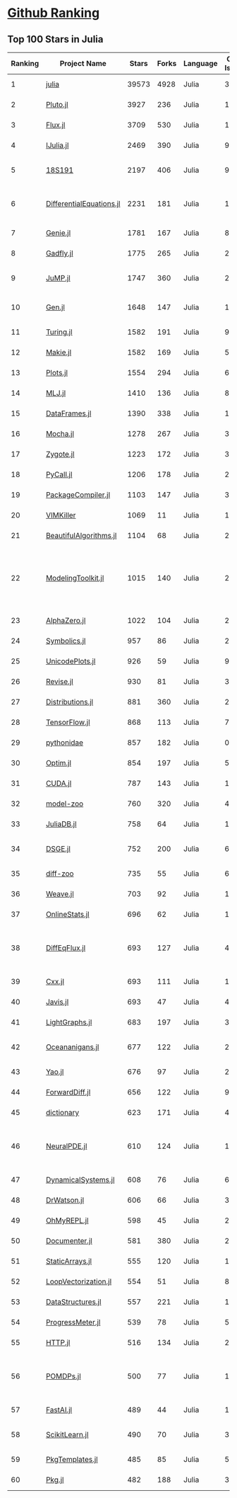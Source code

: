 [Github Ranking](../README.md)
==========

## Top 100 Stars in Julia

| Ranking | Project Name | Stars | Forks | Language | Open Issues | Description | Last Commit |
| ------- | ------------ | ----- | ----- | -------- | ----------- | ----------- | ----------- |
| 1 | [julia](https://github.com/JuliaLang/julia) | 39573 | 4928 | Julia | 3344 | The Julia Programming Language | 2022-06-12T00:53:53Z |
| 2 | [Pluto.jl](https://github.com/fonsp/Pluto.jl) | 3927 | 236 | Julia | 198 | 🎈 Simple reactive notebooks for Julia | 2022-06-11T22:27:57Z |
| 3 | [Flux.jl](https://github.com/FluxML/Flux.jl) | 3709 | 530 | Julia | 179 | Relax! Flux is the ML library that doesn't make you tensor | 2022-06-11T20:34:30Z |
| 4 | [IJulia.jl](https://github.com/JuliaLang/IJulia.jl) | 2469 | 390 | Julia | 95 | Julia kernel for Jupyter | 2022-04-29T13:52:06Z |
| 5 | [18S191](https://github.com/mitmath/18S191) | 2197 | 406 | Julia | 9 | Course 18.S191 at MIT, Spring 2021 - Introduction to computational thinking with Julia:  | 2022-05-19T19:58:57Z |
| 6 | [DifferentialEquations.jl](https://github.com/SciML/DifferentialEquations.jl) | 2231 | 181 | Julia | 131 | Multi-language suite for high-performance solvers of differential equations and scientific machine learning (SciML) components | 2022-01-11T13:17:14Z |
| 7 | [Genie.jl](https://github.com/GenieFramework/Genie.jl) | 1781 | 167 | Julia | 82 | 🧞The highly productive Julia web framework | 2022-06-10T20:43:00Z |
| 8 | [Gadfly.jl](https://github.com/GiovineItalia/Gadfly.jl) | 1775 | 265 | Julia | 249 | Crafty statistical graphics for Julia. | 2022-06-11T23:37:08Z |
| 9 | [JuMP.jl](https://github.com/jump-dev/JuMP.jl) | 1747 | 360 | Julia | 21 | Modeling language for Mathematical Optimization (linear, mixed-integer, conic, semidefinite, nonlinear) | 2022-06-11T14:57:54Z |
| 10 | [Gen.jl](https://github.com/probcomp/Gen.jl) | 1648 | 147 | Julia | 134 | A general-purpose probabilistic programming system with programmable inference | 2022-06-09T16:22:30Z |
| 11 | [Turing.jl](https://github.com/TuringLang/Turing.jl) | 1582 | 191 | Julia | 99 | Bayesian inference with probabilistic programming. | 2022-06-08T16:07:37Z |
| 12 | [Makie.jl](https://github.com/JuliaPlots/Makie.jl) | 1582 | 169 | Julia | 588 | High level plotting on the GPU. | 2022-06-11T19:56:42Z |
| 13 | [Plots.jl](https://github.com/JuliaPlots/Plots.jl) | 1554 | 294 | Julia | 630 | Powerful convenience for Julia visualizations and data analysis | 2022-06-11T21:45:54Z |
| 14 | [MLJ.jl](https://github.com/alan-turing-institute/MLJ.jl) | 1410 | 136 | Julia | 81 | A Julia machine learning framework | 2022-06-03T02:44:05Z |
| 15 | [DataFrames.jl](https://github.com/JuliaData/DataFrames.jl) | 1390 | 338 | Julia | 122 | In-memory tabular data in Julia | 2022-06-11T14:21:05Z |
| 16 | [Mocha.jl](https://github.com/pluskid/Mocha.jl) | 1278 | 267 | Julia | 35 | Deep Learning framework for Julia | 2018-12-06T01:09:35Z |
| 17 | [Zygote.jl](https://github.com/FluxML/Zygote.jl) | 1223 | 172 | Julia | 328 | 21st century AD | 2022-06-11T16:21:06Z |
| 18 | [PyCall.jl](https://github.com/JuliaPy/PyCall.jl) | 1206 | 178 | Julia | 219 | Package to call Python functions from the Julia language | 2022-04-19T22:45:52Z |
| 19 | [PackageCompiler.jl](https://github.com/JuliaLang/PackageCompiler.jl) | 1103 | 147 | Julia | 32 | Compile your Julia Package | 2022-06-08T03:46:44Z |
| 20 | [VIMKiller](https://github.com/caseykneale/VIMKiller) | 1069 | 11 | Julia | 12 | Exiting VIM is hard; sometimes we need to take drastic measures | 2021-10-14T06:18:57Z |
| 21 | [BeautifulAlgorithms.jl](https://github.com/mossr/BeautifulAlgorithms.jl) | 1104 | 68 | Julia | 2 | Concise and beautiful algorithms written in Julia | 2022-06-06T13:28:36Z |
| 22 | [ModelingToolkit.jl](https://github.com/SciML/ModelingToolkit.jl) | 1015 | 140 | Julia | 233 | A modeling framework for automatically parallelized scientific machine learning (SciML) in Julia. A computer algebra system for integrated symbolics for physics-informed machine learning and automated transformations of differential equations | 2022-06-11T00:17:49Z |
| 23 | [AlphaZero.jl](https://github.com/jonathan-laurent/AlphaZero.jl) | 1022 | 104 | Julia | 28 | A generic, simple and fast implementation of Deepmind's AlphaZero algorithm. | 2022-05-28T00:26:56Z |
| 24 | [Symbolics.jl](https://github.com/JuliaSymbolics/Symbolics.jl) | 957 | 86 | Julia | 201 | A fast and modern CAS for a fast and modern language. | 2022-06-11T03:35:46Z |
| 25 | [UnicodePlots.jl](https://github.com/JuliaPlots/UnicodePlots.jl) | 926 | 59 | Julia | 9 | Unicode-based scientific plotting for working in the terminal | 2022-06-08T12:15:49Z |
| 26 | [Revise.jl](https://github.com/timholy/Revise.jl) | 930 | 81 | Julia | 31 | Automatically update function definitions in a running Julia session | 2022-05-10T13:12:26Z |
| 27 | [Distributions.jl](https://github.com/JuliaStats/Distributions.jl) | 881 | 360 | Julia | 244 | A Julia package for probability distributions and associated functions. | 2022-06-07T04:05:28Z |
| 28 | [TensorFlow.jl](https://github.com/malmaud/TensorFlow.jl) | 868 | 113 | Julia | 70 | A Julia wrapper for TensorFlow | 2021-08-02T16:55:00Z |
| 29 | [pythonidae](https://github.com/svaksha/pythonidae) | 857 | 182 | Julia | 0 | Curated decibans of scientific programming resources in Python. | 2022-05-03T17:59:37Z |
| 30 | [Optim.jl](https://github.com/JuliaNLSolvers/Optim.jl) | 854 | 197 | Julia | 58 | Optimization functions for Julia | 2022-06-03T17:36:16Z |
| 31 | [CUDA.jl](https://github.com/JuliaGPU/CUDA.jl) | 787 | 143 | Julia | 185 | CUDA programming in Julia. | 2022-06-09T13:01:27Z |
| 32 | [model-zoo](https://github.com/FluxML/model-zoo) | 760 | 320 | Julia | 49 | Please do not feed the models | 2022-06-05T11:31:42Z |
| 33 | [JuliaDB.jl](https://github.com/JuliaData/JuliaDB.jl) | 758 | 64 | Julia | 115 | Parallel analytical database in pure Julia | 2022-03-28T14:59:40Z |
| 34 | [DSGE.jl](https://github.com/FRBNY-DSGE/DSGE.jl) | 752 | 200 | Julia | 6 | Solve and estimate Dynamic Stochastic General Equilibrium models (including the New York Fed DSGE) | 2022-04-30T00:25:23Z |
| 35 | [diff-zoo](https://github.com/MikeInnes/diff-zoo) | 735 | 55 | Julia | 6 | Differentiation for Hackers | 2021-07-09T11:52:53Z |
| 36 | [Weave.jl](https://github.com/JunoLab/Weave.jl) | 703 | 92 | Julia | 125 | Scientific reports/literate programming for Julia | 2022-05-19T14:09:14Z |
| 37 | [OnlineStats.jl](https://github.com/joshday/OnlineStats.jl) | 696 | 62 | Julia | 12 | ⚡ Single-pass algorithms for statistics | 2022-06-11T00:41:50Z |
| 38 | [DiffEqFlux.jl](https://github.com/SciML/DiffEqFlux.jl) | 693 | 127 | Julia | 42 | Universal neural differential equations with O(1) backprop, GPUs, and stiff+non-stiff DE solvers, demonstrating scientific machine learning (SciML) and physics-informed machine learning methods | 2022-06-12T01:49:41Z |
| 39 | [Cxx.jl](https://github.com/JuliaInterop/Cxx.jl) | 693 | 111 | Julia | 108 | The Julia C++ Interface | 2022-03-30T16:03:56Z |
| 40 | [Javis.jl](https://github.com/JuliaAnimators/Javis.jl) | 693 | 47 | Julia | 48 | Julia Animations and Visualizations | 2022-06-11T08:49:28Z |
| 41 | [LightGraphs.jl](https://github.com/sbromberger/LightGraphs.jl) | 683 | 197 | Julia | 31 | An optimized graphs package for the Julia programming language | 2021-10-08T14:57:24Z |
| 42 | [Oceananigans.jl](https://github.com/CliMA/Oceananigans.jl) | 677 | 122 | Julia | 239 | 🌊  Julia software for fast, friendly, flexible, ocean-flavored fluid dynamics on CPUs and GPUs | 2022-06-10T20:12:35Z |
| 43 | [Yao.jl](https://github.com/QuantumBFS/Yao.jl) | 676 | 97 | Julia | 24 | Extensible, Efficient Quantum Algorithm Design for Humans. | 2022-06-11T03:10:30Z |
| 44 | [ForwardDiff.jl](https://github.com/JuliaDiff/ForwardDiff.jl) | 656 | 122 | Julia | 95 | Forward Mode Automatic Differentiation for Julia | 2022-05-31T20:44:10Z |
| 45 | [dictionary](https://github.com/adambom/dictionary) | 623 | 171 | Julia | 4 | A JSON representation of Webster's Unabridged Dictionary | 2021-04-23T20:59:28Z |
| 46 | [NeuralPDE.jl](https://github.com/SciML/NeuralPDE.jl) | 610 | 124 | Julia | 101 | Physics-Informed Neural Networks (PINN) and Deep BSDE Solvers of Differential Equations for Scientific Machine Learning (SciML) accelerated simulation | 2022-06-07T18:42:34Z |
| 47 | [DynamicalSystems.jl](https://github.com/JuliaDynamics/DynamicalSystems.jl) | 608 | 76 | Julia | 6 | Award winning software library for nonlinear dynamics | 2022-05-31T00:05:10Z |
| 48 | [DrWatson.jl](https://github.com/JuliaDynamics/DrWatson.jl) | 606 | 66 | Julia | 36 | The perfect sidekick to your scientific inquiries | 2022-05-30T08:40:55Z |
| 49 | [OhMyREPL.jl](https://github.com/KristofferC/OhMyREPL.jl) | 598 | 45 | Julia | 29 | Syntax highlighting and other enhancements for the Julia REPL | 2022-04-08T16:19:16Z |
| 50 | [Documenter.jl](https://github.com/JuliaDocs/Documenter.jl) | 581 | 380 | Julia | 265 | A documentation generator for Julia. | 2022-06-11T06:36:29Z |
| 51 | [StaticArrays.jl](https://github.com/JuliaArrays/StaticArrays.jl) | 555 | 120 | Julia | 118 | Statically sized arrays for Julia | 2022-06-10T19:11:09Z |
| 52 | [LoopVectorization.jl](https://github.com/JuliaSIMD/LoopVectorization.jl) | 554 | 51 | Julia | 80 | Macro(s) for vectorizing loops. | 2022-06-10T21:40:24Z |
| 53 | [DataStructures.jl](https://github.com/JuliaCollections/DataStructures.jl) | 557 | 221 | Julia | 134 | Julia implementation of Data structures | 2022-06-10T02:50:14Z |
| 54 | [ProgressMeter.jl](https://github.com/timholy/ProgressMeter.jl) | 539 | 78 | Julia | 51 | Progress meter for long-running computations | 2022-05-30T15:07:28Z |
| 55 | [HTTP.jl](https://github.com/JuliaWeb/HTTP.jl) | 516 | 134 | Julia | 23 | HTTP for Julia | 2022-06-11T21:16:07Z |
| 56 | [POMDPs.jl](https://github.com/JuliaPOMDP/POMDPs.jl) | 500 | 77 | Julia | 17 | MDPs and POMDPs in Julia - An interface for defining, solving, and simulating fully and partially observable Markov decision processes on discrete and continuous spaces. | 2022-06-11T19:52:01Z |
| 57 | [FastAI.jl](https://github.com/FluxML/FastAI.jl) | 489 | 44 | Julia | 12 | Repository of best practices for deep learning in Julia, inspired by fastai | 2022-06-11T09:06:15Z |
| 58 | [ScikitLearn.jl](https://github.com/cstjean/ScikitLearn.jl) | 490 | 70 | Julia | 30 | Julia implementation of the scikit-learn API https://cstjean.github.io/ScikitLearn.jl/dev/ | 2022-05-23T17:21:41Z |
| 59 | [PkgTemplates.jl](https://github.com/invenia/PkgTemplates.jl) | 485 | 85 | Julia | 54 | Create new Julia packages, the easy way | 2022-05-29T12:11:25Z |
| 60 | [Pkg.jl](https://github.com/JuliaLang/Pkg.jl) | 482 | 188 | Julia | 314 | Pkg - Package manager for the Julia programming language | 2022-06-09T15:20:22Z |

